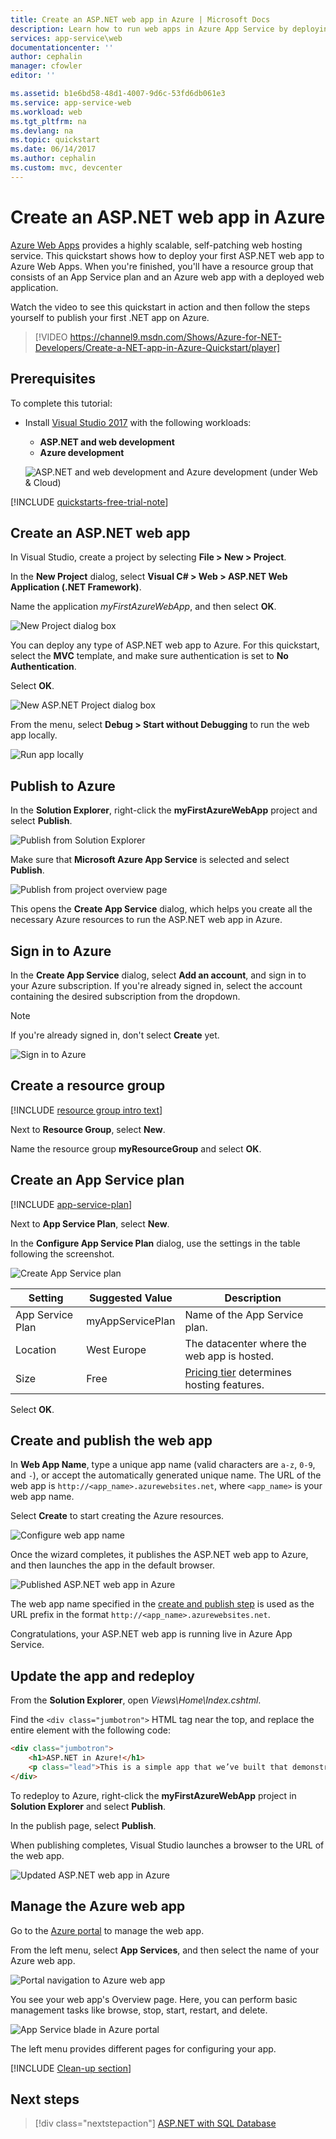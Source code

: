 ```yaml
---
title: Create an ASP.NET web app in Azure | Microsoft Docs
description: Learn how to run web apps in Azure App Service by deploying the default ASP.NET web app.
services: app-service\web
documentationcenter: ''
author: cephalin
manager: cfowler
editor: ''

ms.assetid: b1e6bd58-48d1-4007-9d6c-53fd6db061e3
ms.service: app-service-web
ms.workload: web
ms.tgt_pltfrm: na
ms.devlang: na
ms.topic: quickstart
ms.date: 06/14/2017
ms.author: cephalin
ms.custom: mvc, devcenter
---
```

# Create an ASP.NET web app in Azure

[Azure Web Apps](app-service-web-overview.md) provides a highly scalable, self-patching web hosting service.  This quickstart shows how to deploy your first ASP.NET web app to Azure Web Apps. When you're finished, you'll have a resource group that consists of an App Service plan and an Azure web app with a deployed web application.

Watch the video to see this quickstart in action and then follow the steps yourself to publish your first .NET app on Azure.

> [!VIDEO https://channel9.msdn.com/Shows/Azure-for-NET-Developers/Create-a-NET-app-in-Azure-Quickstart/player]

## Prerequisites

To complete this tutorial:

* Install [Visual Studio 2017](https://www.visualstudio.com/downloads/) with the following workloads:
    - **ASP.NET and web development**
    - **Azure development**

    ![ASP.NET and web development and Azure development (under Web & Cloud)](media/app-service-web-tutorial-dotnet-sqldatabase/workloads.png)

[!INCLUDE [quickstarts-free-trial-note](../../includes/quickstarts-free-trial-note.md)]

## Create an ASP.NET web app

In Visual Studio, create a project by selecting **File > New > Project**. 

In the **New Project** dialog, select **Visual C# > Web > ASP.NET Web Application (.NET Framework)**.

Name the application _myFirstAzureWebApp_, and then select **OK**.
   
![New Project dialog box](./media/app-service-web-get-started-dotnet/new-project.png)

You can deploy any type of ASP.NET web app to Azure. For this quickstart, select the **MVC** template, and make sure authentication is set to **No Authentication**.
      
Select **OK**.

![New ASP.NET Project dialog box](./media/app-service-web-get-started-dotnet/select-mvc-template.png)

From the menu, select **Debug > Start without Debugging** to run the web app locally.

![Run app locally](./media/app-service-web-get-started-dotnet/local-web-app.png)

## Publish to Azure

In the **Solution Explorer**, right-click the **myFirstAzureWebApp** project and select **Publish**.

![Publish from Solution Explorer](./media/app-service-web-get-started-dotnet/solution-explorer-publish.png)

Make sure that **Microsoft Azure App Service** is selected and select **Publish**.

![Publish from project overview page](./media/app-service-web-get-started-dotnet/publish-to-app-service.png)

This opens the **Create App Service** dialog, which helps you create all the necessary Azure resources to run the ASP.NET web app in Azure.

## Sign in to Azure

In the **Create App Service** dialog, select **Add an account**, and sign in to your Azure subscription. If you're already signed in, select the account containing the desired subscription from the dropdown.

> [!NOTE]
> If you're already signed in, don't select **Create** yet.
>
>
   
![Sign in to Azure](./media/app-service-web-get-started-dotnet/sign-in-azure.png)

## Create a resource group

[!INCLUDE [resource group intro text](../../includes/resource-group.md)]

Next to **Resource Group**, select **New**.

Name the resource group **myResourceGroup** and select **OK**.

## Create an App Service plan

[!INCLUDE [app-service-plan](../../includes/app-service-plan.md)]

Next to **App Service Plan**, select **New**. 

In the **Configure App Service Plan** dialog, use the settings in the table following the screenshot.

![Create App Service plan](./media/app-service-web-get-started-dotnet/configure-app-service-plan.png)

| Setting | Suggested Value | Description |
|-|-|-|
|App Service Plan| myAppServicePlan | Name of the App Service plan. |
| Location | West Europe | The datacenter where the web app is hosted. |
| Size | Free | [Pricing tier](https://azure.microsoft.com/pricing/details/app-service/?ref=microsoft.com&utm_source=microsoft.com&utm_medium=docs&utm_campaign=visualstudio) determines hosting features. |

Select **OK**.

## Create and publish the web app

In **Web App Name**, type a unique app name (valid characters are `a-z`, `0-9`, and `-`), or accept the automatically generated unique name. The URL of the web app is `http://<app_name>.azurewebsites.net`, where `<app_name>` is your web app name.

Select **Create** to start creating the Azure resources.

![Configure web app name](./media/app-service-web-get-started-dotnet/web-app-name.png)

Once the wizard completes, it publishes the ASP.NET web app to Azure, and then launches the app in the default browser.

![Published ASP.NET web app in Azure](./media/app-service-web-get-started-dotnet/published-azure-web-app.png)

The web app name specified in the [create and publish step](#create-and-publish-the-web-app) is used as the URL prefix in the format `http://<app_name>.azurewebsites.net`.

Congratulations, your ASP.NET web app is running live in Azure App Service.

## Update the app and redeploy

From the **Solution Explorer**, open _Views\Home\Index.cshtml_.

Find the `<div class="jumbotron">` HTML tag near the top, and replace the entire element with the following code:

```HTML
<div class="jumbotron">
    <h1>ASP.NET in Azure!</h1>
    <p class="lead">This is a simple app that we’ve built that demonstrates how to deploy a .NET app to Azure App Service.</p>
</div>
```

To redeploy to Azure, right-click the **myFirstAzureWebApp** project in **Solution Explorer** and select **Publish**.

In the publish page, select **Publish**.

When publishing completes, Visual Studio launches a browser to the URL of the web app.

![Updated ASP.NET web app in Azure](./media/app-service-web-get-started-dotnet/updated-azure-web-app.png)

## Manage the Azure web app

Go to the <a href="https://portal.azure.com" target="_blank">Azure portal</a> to manage the web app.

From the left menu, select **App Services**, and then select the name of your Azure web app.

![Portal navigation to Azure web app](./media/app-service-web-get-started-dotnet/access-portal.png)

You see your web app's Overview page. Here, you can perform basic management tasks like browse, stop, start, restart, and delete. 

![App Service blade in Azure portal](./media/app-service-web-get-started-dotnet/web-app-blade.png)

The left menu provides different pages for configuring your app. 

[!INCLUDE [Clean-up section](../../includes/clean-up-section-portal.md)]

## Next steps

> [!div class="nextstepaction"]
> [ASP.NET with SQL Database](app-service-web-tutorial-dotnet-sqldatabase.md)
